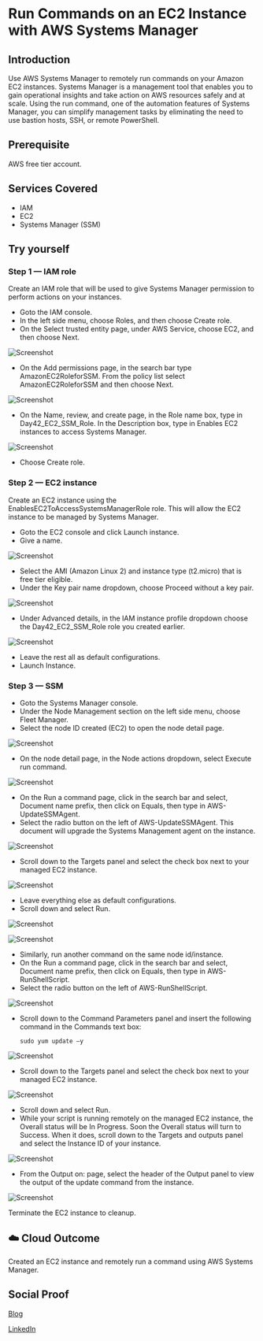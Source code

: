 # Run Commands on an EC2 Instance with AWS Systems Manager

## Introduction

Use AWS Systems Manager to remotely run commands on your Amazon EC2 instances. Systems Manager is a management tool that enables you to gain operational insights and take action on AWS resources safely and at scale. Using the run command, one of the automation features of Systems Manager, you can simplify management tasks by eliminating the need to use bastion hosts, SSH, or remote PowerShell.

## Prerequisite

AWS free tier account.

## Services Covered

- IAM
- EC2
- Systems Manager (SSM)

## Try yourself

### Step 1 — IAM role
Create an IAM role that will be used to give Systems Manager permission to perform actions on your instances.
- Goto the IAM console.
- In the left side menu, choose Roles, and then choose Create role.
- On the Select trusted entity page, under AWS Service, choose EC2, and then choose Next.

![Screenshot](https://github.com/aaditunni/100DaysOfCloud/blob/main/Journey/042/day42.JPG)

- On the Add permissions page, in the search bar type AmazonEC2RoleforSSM. From the policy list select AmazonEC2RoleforSSM and then choose Next.

![Screenshot](https://github.com/aaditunni/100DaysOfCloud/blob/main/Journey/042/day42.1.JPG)

- On the Name, review, and create page, in the Role name box, type in Day42_EC2_SSM_Role. In the Description box, type in Enables EC2 instances to access Systems Manager.

![Screenshot](https://github.com/aaditunni/100DaysOfCloud/blob/main/Journey/042/day42.2.JPG)

- Choose Create role.

### Step 2 — EC2 instance
Create an EC2 instance using the EnablesEC2ToAccessSystemsManagerRole role. This will allow the EC2 instance to be managed by Systems Manager.
- Goto the EC2 console and click Launch instance.
- Give a name.

![Screenshot](https://github.com/aaditunni/100DaysOfCloud/blob/main/Journey/042/day42.3.JPG)

- Select the AMI (Amazon Linux 2) and instance type (t2.micro) that is free tier eligible.
- Under the Key pair name dropdown, choose Proceed without a key pair.

![Screenshot](https://github.com/aaditunni/100DaysOfCloud/blob/main/Journey/042/day42.4.JPG)

- Under Advanced details, in the IAM instance profile dropdown choose the Day42_EC2_SSM_Role role you created earlier.

![Screenshot](https://github.com/aaditunni/100DaysOfCloud/blob/main/Journey/042/day42.5.JPG)

- Leave the rest all as default configurations.
- Launch Instance.

### Step 3 — SSM
- Goto the Systems Manager console.
- Under the Node Management section on the left side menu, choose Fleet Manager.
- Select the node ID created (EC2) to open the node detail page.

![Screenshot](https://github.com/aaditunni/100DaysOfCloud/blob/main/Journey/042/day42.6.JPG)

- On the node detail page, in the Node actions dropdown, select Execute run command.

![Screenshot](https://github.com/aaditunni/100DaysOfCloud/blob/main/Journey/042/day42.7.JPG)

- On the Run a command page, click in the search bar and select, Document name prefix, then click on Equals, then type in AWS-UpdateSSMAgent.
- Select the radio button on the left of AWS-UpdateSSMAgent. This document will upgrade the Systems Management agent on the instance.

![Screenshot](https://github.com/aaditunni/100DaysOfCloud/blob/main/Journey/042/day42.8.JPG)

- Scroll down to the Targets panel and select the check box next to your managed EC2 instance.

![Screenshot](https://github.com/aaditunni/100DaysOfCloud/blob/main/Journey/042/day42.9.JPG)

- Leave everything else as default configurations.
- Scroll down and select Run.

![Screenshot](https://github.com/aaditunni/100DaysOfCloud/blob/main/Journey/042/day42.10.JPG)

![Screenshot](https://github.com/aaditunni/100DaysOfCloud/blob/main/Journey/042/day42.11.JPG)

- Similarly, run another command on the same node id/instance.
- On the Run a command page, click in the search bar and select, Document name prefix, then click on Equals, then type in AWS-RunShellScript.
- Select the radio button on the left of AWS-RunShellScript. 

![Screenshot](https://github.com/aaditunni/100DaysOfCloud/blob/main/Journey/042/day42.12.JPG)

- Scroll down to the Command Parameters panel and insert the following command in the Commands text box:
    ```
    sudo yum update –y
    ```
![Screenshot](https://github.com/aaditunni/100DaysOfCloud/blob/main/Journey/042/day42.13.JPG)

- Scroll down to the Targets panel and select the check box next to your managed EC2 instance.

![Screenshot](https://github.com/aaditunni/100DaysOfCloud/blob/main/Journey/042/day42.14.JPG)

- Scroll down and select Run.
- While your script is running remotely on the managed EC2 instance, the Overall status will be In Progress. Soon the Overall status will turn to Success. When it does, scroll down to the Targets and outputs panel and select the Instance ID of your instance.

![Screenshot](https://github.com/aaditunni/100DaysOfCloud/blob/main/Journey/042/day42.15.JPG)

- From the Output on: page, select the header of the Output panel to view the output of the update command from the instance.

![Screenshot](https://github.com/aaditunni/100DaysOfCloud/blob/main/Journey/042/day42.16.JPG)

Terminate the EC2 instance to cleanup.

## ☁️ Cloud Outcome

 Created an EC2 instance and remotely run a command using AWS Systems Manager. 

## Social Proof

[Blog](https://dev.to/aaditunni/run-commands-on-an-ec2-instance-with-aws-systems-manager-1774)

[LinkedIn](https://www.linkedin.com/posts/aaditunni_100daysofcloud-aws-cloud-activity-7030147594462932993-SjiD?utm_source=share&utm_medium=member_desktop)
